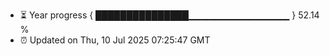 - ⏳ Year progress { ███████████████▁▁▁▁▁▁▁▁▁▁▁▁▁▁▁ } 52.14 %
- ⏰ Updated on Thu, 10 Jul 2025 07:25:47 GMT

